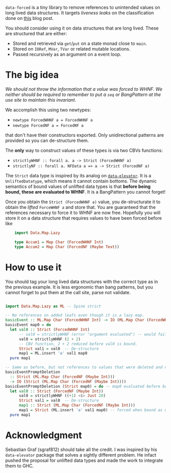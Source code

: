 `data-forced` is a tiny library to remove references to unintended values on
long lived data structures. It targets _liveness leaks_ on the
classification done on
[this](https://epicandmonicisnotiso.blogspot.com/2023/04/how-to-avoid-correctness-space-leaks-on.html#orgbb37ed8)
blog post.

You should consider using it on data structures that are long lived. These
are structured that are either:

- Stored and retrieved via `get`/`put` on a state monad close to `main`.
- Stored on  `IORef`, `MVar`, `TVar` or related mutable locations.
- Passed recursively as an argument on a event loop.

# The big idea

*We should not throw the information that a value was forced to WHNF. We neither
should be required to remember to put a `seq` or BangPattern at the use
site to maintain this invariant*.

We accomplish this using two newtypes:

- `newtype ForcedWHNF a = ForcedWHNF a`
- `newtype ForcedNF a = ForcedNF a`

that don't have their constructors exported. Only unidirectional patterns
are provided so you can de-structure them.

The **only** way to construct values of these types is via two CBVs
functions:

- `strictlyWHNF :: forall a. a -> Strict (ForcedWHNF a)`
- `strictlyNF :: forall a. NFData a => a -> Strict (ForcedNF a)`

The `Strict` data type is inspired by its analog on
[`data-elevator`](https://hackage.haskell.org/package/data-elevator). It is
a `UnliftedDatatype`, which means it cannot contain bottoms. The dynamic
semantics of bound values of unlifted data types is that **before being
bound, these are evaluated to WHNF**. It is a BangPattern you cannot forget!

Once you obtain the `Strict (ForcedWHNF a)` value, you de-structurate it to
obtain the *lifted* `ForceWHNF a` and store that. You are guaranteed that
the references necessary to force it to WHNF are now free. Hopefully you
will store it on a data structure that requires values to have been forced
before like

``` haskell
    import Data.Map.Lazy

    type Accum1 = Map Char (ForcedWHNF Int)
    type Accum2 = Map Char (ForcedNF (Maybe Text))
```

# How to use it

You should tag your long lived data structures with the correct type as in
the previous example. It is less ergonomic than bang patterns, but you
cannot forget to put them at the call site, parse not validate.

``` haskell

import Data.Map.Lazy as ML -- Spine strict

-- No references on added leafs even though it is a lazy map.
basicEvent :: ML.Map Char (ForcedWHNF Int) -> IO (ML.Map Char (ForcedWHNF Int))
basicEvent map0 = do
  let val0 :: Strict (ForcedWHNF Int)
      -- val0 = strictlyWHNF (error "argument evaluated") -- would fail
      val0 = strictlyWHNF (2 + 2)
      -- CBV function, 2 + 2 reduced before val0 is bound.
      Strict val1 = val0  -- De-structure
      map1 = ML.insert 'a' val1 map0
  pure map1

-- Same as before, but not references to values that were deleted and not forced.
basicEventPromptDeletion
  :: Strict (ML.Map Char (ForcedNF (Maybe Int)))
  -> IO (Strict (ML.Map Char (ForcedNF (Maybe Int))))
basicEventPromptDeletion (Strict map0) = do -- map0 evaluated before being bound.
  let val0 :: Strict (ForcedNF (Maybe Int))
      val0 = strictlyWHNF ((+1) <$> Just 28)
      Strict val1 = val0  -- De-structure
      map1 :: Strict (ML.Map Char (ForcedNF (Maybe Int)))
      map1 = Strict (ML.insert 'a' val1 map0) -- forced when bound as map1
  pure map1
```

# Acknowledgment

Sebastian Graf (sgraf812) should take all the credit. I was inspired by his
`data-elevator` package that solves a sightly different problem. He infact
pushed the proposal for unlifted data types and made the work to integrate
them to GHC.
